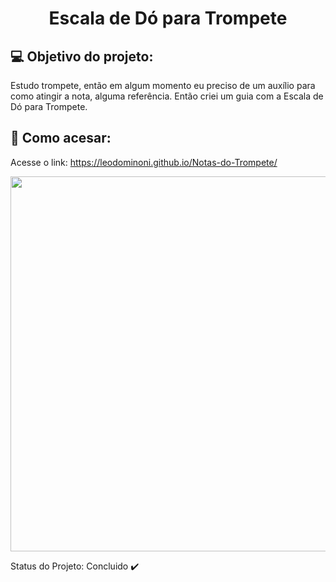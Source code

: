 <h1 align="center"> Escala de Dó para Trompete  </h1>

## 💻 Objetivo do projeto: 
  Estudo trompete, então em algum momento eu preciso de um auxílio para como atingir a nota, alguma referência. Então criei um guia com a Escala de Dó para Trompete.
  
## 🚀 Como acesar:
Acesse o link: https://leodominoni.github.io/Notas-do-Trompete/

<div align="center">
 <img width="600" height="600" src="https://user-images.githubusercontent.com/95833042/221732116-17e5da60-b549-49e9-adaa-591d6d3a6fb1.jpg">
</div>

Status do Projeto: Concluido ✔️
